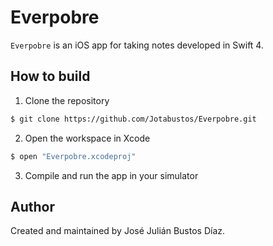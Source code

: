 # Everpobre
`Everpobre` is an iOS app for taking notes developed in Swift 4.

## How to build

1) Clone the repository

```bash
$ git clone https://github.com/Jotabustos/Everpobre.git
```

2) Open the workspace in Xcode

```bash
$ open "Everpobre.xcodeproj"
```

3) Compile and run the app in your simulator

## Author

Created and maintained by José Julián Bustos Díaz.
